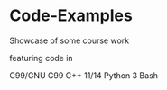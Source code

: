 # Code-Examples
Showcase of some course work

featuring code in

C99/GNU C99
C++ 11/14
Python 3
Bash
